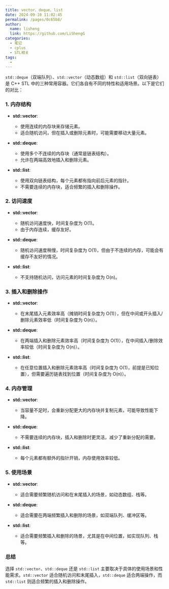 ```yaml
---
title: vector、deque、list
date: 2024-09-10 11:02:45
permalink: /pages/0c65b8/
author: 
  name: lisheng
  link: https://github.com/LiShengG
categories: 
  - 笔记
  - cplus
  - STL相关
tags: 
  - 
---
```

`std::deque`（双端队列）、`std::vector`（动态数组）和 `std::list`（双向链表）是 C++ STL 中的三种常用容器。它们各自有不同的特性和适用场景。以下是它们的对比：

### 1. 内存结构
- **std::vector**: 
  - 使用连续的内存块来存储元素。
  - 适合随机访问，但在插入或删除元素时，可能需要移动大量元素。

- **std::deque**: 
  - 使用多个不连续的内存块（通常是链表结构）。
  - 允许在两端高效地插入和删除元素。

- **std::list**: 
  - 使用双向链表结构，每个元素都有指向前后元素的指针。
  - 不需要连续的内存块，适合频繁的插入和删除操作。

### 2. 访问速度
- **std::vector**: 
  - 随机访问速度快，时间复杂度为 O(1)。
  - 由于内存连续，缓存友好。

- **std::deque**: 
  - 随机访问速度稍慢，时间复杂度为 O(1)，但由于不连续的内存，可能会有缓存不友好的情况。

- **std::list**: 
  - 不支持随机访问，访问元素的时间复杂度为 O(n)。

### 3. 插入和删除操作
- **std::vector**: 
  - 在末尾插入元素效率高（摊销时间复杂度为 O(1)），但在中间或开头插入/删除元素效率低（时间复杂度为 O(n)）。

- **std::deque**: 
  - 在两端插入和删除元素效率高（时间复杂度为 O(1)），在中间插入/删除效率较低（时间复杂度为 O(n)）。

- **std::list**: 
  - 在任意位置插入和删除元素效率高（时间复杂度为 O(1)，前提是已知位置），但需要遍历链表找到位置（时间复杂度为 O(n)）。

### 4. 内存管理
- **std::vector**: 
  - 当容量不足时，会重新分配更大的内存块并复制元素，可能导致性能下降。

- **std::deque**: 
  - 不需要连续的内存块，插入和删除时更灵活，减少了重新分配的需要。

- **std::list**: 
  - 每个元素都有额外的指针开销，内存使用效率较低。

### 5. 使用场景
- **std::vector**: 
  - 适合需要频繁随机访问和在末尾插入的场景，如动态数组、栈等。

- **std::deque**: 
  - 适合需要在两端频繁插入和删除的场景，如双端队列、缓冲区等。

- **std::list**: 
  - 适合需要频繁插入和删除的场景，尤其是在中间位置，如实现队列、栈等。

### 总结
选择 `std::vector`、`std::deque` 还是 `std::list` 主要取决于具体的使用场景和性能需求。`std::vector` 适合随机访问和末尾插入，`std::deque` 适合两端操作，而 `std::list` 则适合频繁的插入和删除操作。
